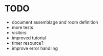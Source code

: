 
# TODO

- document assemblage and room definition
- more tests
- visitors
- improved tutorial
- timer resource?
- improve error handling

